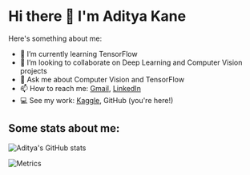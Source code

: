 # Hi there 👋 I'm Aditya Kane

<!--
**AdityaKane2001/AdityaKane2001** is a ✨ _special_ ✨ repository because its `README.md` (this file) appears on your GitHub profile.-->

Here's something about me:

- 🌱 I’m currently learning TensorFlow
- 👯 I’m looking to collaborate on Deep Learning and Computer Vision projects
- 💬 Ask me about Computer Vision and TensorFlow
- 📫 How to reach me: [Gmail](https://mail.google.com/mail/u/0/?fs=1&tf=cm&source=mailto&to=adityakane1@gmail.com), [LinkedIn](https://www.linkedin.com/in/aditya-kane/) 
- :computer: See my work: [Kaggle](https://www.kaggle.com/adityakane), GitHub (you're here!)

## Some stats about me:

![Aditya's GitHub stats](https://github-readme-stats.vercel.app/api?username=AdityaKane2001&show_icons=true&theme=radical&title_color=ed8e24&icon_color=33ccff
)

![Metrics](https://github.com/my-github-user/my-github-user/blob/main/github-metrics.svg)
